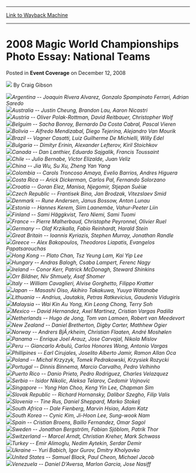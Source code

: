 
---
[Link to Wayback Machine](https://web.archive.org/web/20161011121401/http://magic.wizards.com/en/articles/archive/event-coverage/2008-magic-world-championships-photo-essay-national-teams-2008-12-12)

[_metadata_:author]:- "Craig Gibson"
[_metadata_:description]:- "Argentina -- Joaquin Rivera Alvarez, Gonzalo Spampinato Ferrari, Adrian SaredoAustralia -- Justin Cheung, Brandon La"
[_metadata_:generator]:- "Drupal 7 (http://drupal.org)"
[_metadata_:node]:- "519236"
[_metadata_:publish_date]:- "2008-12-12"
[_metadata_:source]:- "div-main-content"
[_metadata_:title]:- "2008 Magic World Championships Photo Essay: National Teams"
[_metadata_:wayback_capture_timestamp]:- "2016-10-11 12:14:01"
[_metadata_:wayback_raw_url]:- "https://web.archive.org/web/20161011121401id_/http://magic.wizards.com/en/articles/archive/event-coverage/2008-magic-world-championships-photo-essay-national-teams-2008-12-12"
[_metadata_:wayback_url]:- "http://magic.wizards.com/en/articles/archive/event-coverage/2008-magic-world-championships-photo-essay-national-teams-2008-12-12"
---


2008 Magic World Championships Photo Essay: National Teams
==========================================================



 Posted in **Event Coverage**
 on December 12, 2008 






![](https://media.magic.wizards.com/styles/auth_small/public/images/person/authorpic_craiggibson.jpg)
By Craig Gibson











![](https://media.magic.wizards.com/image_legacy_migration/mtg/images/daily/events/worlds08/argentina.jpg)*Argentina -- Joaquin Rivera Alvarez, Gonzalo Spampinato Ferrari, Adrian Saredo*  
![](https://media.magic.wizards.com/image_legacy_migration/mtg/images/daily/events/worlds08/australia.jpg)*Australia -- Justin Cheung, Brandon Lau, Aaron Nicastri*  
![](https://media.magic.wizards.com/image_legacy_migration/mtg/images/daily/events/worlds08/austria.jpg)*Austria -- Oliver Polak-Rottman, David Reitbauer, Christopher Wolf*  
![](https://media.magic.wizards.com/image_legacy_migration/mtg/images/daily/events/worlds08/belgium.jpg)*Belguim -- Sacha Bonroy, Bernardo Da Costa Cabral, Pascal Vieren*  
![](https://media.magic.wizards.com/image_legacy_migration/mtg/images/daily/events/worlds08/bolivia.jpg)*Bolivia -- Alfredo Mendizabal, Diego Tejerina, Alejandro Van Mourik*  
![](https://media.magic.wizards.com/image_legacy_migration/mtg/images/daily/events/worlds08/brazil.jpg)*Brazil -- Vagner Casatti, Luiz Guilherme De Michielli, Willy Edel*  
![](https://media.magic.wizards.com/image_legacy_migration/mtg/images/daily/events/worlds08/bulgaria.jpg)*Bulgaria -- Dimityr Erinin, Alexander Lefterov, Kiril Stoichkov*  
![](https://media.magic.wizards.com/image_legacy_migration/mtg/images/daily/events/worlds08/canada.jpg)*Canada -- Dan Lanthier, Eduardo Sajgalik, Francis Toussaint*  
![](https://media.magic.wizards.com/image_legacy_migration/mtg/images/daily/events/worlds08/chile.jpg)*Chile -- Julio Bernabe, Victor Elizalde, Juan Veliz*  
![](https://media.magic.wizards.com/image_legacy_migration/mtg/images/daily/events/worlds08/china.jpg)*China -- Jia Wu, Su Xu, Zheng Yan Yang*  
![](https://media.magic.wizards.com/image_legacy_migration/mtg/images/daily/events/worlds08/colombia.jpg)*Colombia -- Carols Troncoso Amaya, Evelio Barrios, Andres Higuera*  
![](https://media.magic.wizards.com/image_legacy_migration/mtg/images/daily/events/worlds08/costarica.jpg)*Costa Rica -- Arick Dickerman, Carlos Pal, Fernando Solorzano*  
![](https://media.magic.wizards.com/image_legacy_migration/mtg/images/daily/events/worlds08/croatia.jpg)*Croatia -- Goran Elez, Manisa, Njegomir, Stjepan Suèiæ*  
![](https://media.magic.wizards.com/image_legacy_migration/mtg/images/daily/events/worlds08/czechrepublic.jpg)*Czech Republic -- Frantisek Bina, Jan Brodzak, Vitezslaev Smid*  
![](https://media.magic.wizards.com/image_legacy_migration/mtg/images/daily/events/worlds08/denmark.jpg)*Denmark -- Rune Andersen, Janus Bossow, Anton Lunau*  
![](https://media.magic.wizards.com/image_legacy_migration/mtg/images/daily/events/worlds08/estonia.jpg)*Estonia -- Hannes Kerem, Siim Laanemäe, Vahur-Peeter Liin*  
![](https://media.magic.wizards.com/image_legacy_migration/mtg/images/daily/events/worlds08/finland.jpg)*Finland -- Sami Häggkvist, Tero Niemi, Sami Tuomi*  
![](https://media.magic.wizards.com/image_legacy_migration/mtg/images/daily/events/worlds08/france.jpg)*France -- Pierre Malherbaud, Christophe Peyronnel, Olivier Ruel*  
![](https://media.magic.wizards.com/image_legacy_migration/mtg/images/daily/events/worlds08/germany.jpg)*Germany -- Olaf Krzikalla, Fabio Reinhardt, Harald Stein*  
![](https://media.magic.wizards.com/image_legacy_migration/mtg/images/daily/events/worlds08/greatbritain.jpg)*Great Britain -- Ioannis Kyriazis, Stephen Murray, Jonathan Randle*  
![](https://media.magic.wizards.com/image_legacy_migration/mtg/images/daily/events/worlds08/greece.jpg)*Greece -- Alex Bakopoulos, Theodoros Liapatis, Evangelos Papatsarouchas*  
![](https://media.magic.wizards.com/image_legacy_migration/mtg/images/daily/events/worlds08/hongkong.jpg)*Hong Kong -- Plato Chan, Tsz Yeung Lam, Kai Yip Lee*  
![](https://media.magic.wizards.com/image_legacy_migration/mtg/images/daily/events/worlds08/hungary.jpg)*Hungary -- Andras Balogh, Csaba Lampert, Ferenc Nagy*  
![](https://media.magic.wizards.com/image_legacy_migration/mtg/images/daily/events/worlds08/ireland.jpg)*Ireland -- Conor Kerr, Patrick McDonagh, Steward Shinkins*  
![](https://media.magic.wizards.com/image_legacy_migration/mtg/images/daily/events/worlds08/israel.jpg)*Orr Bildner, Niv Shmuely, Asaf Shomer*  
![](https://media.magic.wizards.com/image_legacy_migration/mtg/images/daily/events/worlds08/italy.jpg)*Italy -- William Cavaglieri, Alvise Gorghetto, Filippo Kratter*  
![](https://media.magic.wizards.com/image_legacy_migration/mtg/images/daily/events/worlds08/japan.jpg)*Japan -- Masashi Oiso, Akihiro Takakuwa, Yuuya Watanabe*  
![](https://media.magic.wizards.com/image_legacy_migration/mtg/images/daily/events/worlds08/lithuania.jpg)*Lithuania -- Andrius, Jautakis, Petras Ratkevicius, Gaudenis Vidugiris*  
![](https://media.magic.wizards.com/image_legacy_migration/mtg/images/daily/events/worlds08/malaysia.jpg)*Malaysia -- Wai Kin Au Yong, Kin Leong Chong, Terry Soh*  
![](https://media.magic.wizards.com/image_legacy_migration/mtg/images/daily/events/worlds08/mexico.jpg)*Mexico -- David Hernandez, Axel Martinez, Cristian Vargas Padilla*  
![](https://media.magic.wizards.com/image_legacy_migration/mtg/images/daily/events/worlds08/netherlands.jpg)*Netherlands -- Hugo de Jong, Tom van Lamoen, Robert van Meedevort*  
![](https://media.magic.wizards.com/image_legacy_migration/mtg/images/daily/events/worlds08/newzealand.jpg)*New Zealand -- Daniel Bretherton, Digby Carter, Mathhew Ogier*  
![](https://media.magic.wizards.com/image_legacy_migration/mtg/images/daily/events/worlds08/norway.jpg)*Norway -- Andrers BjÃ¸rkheim, Christian Flaaten, André Moshølen*  
![](https://media.magic.wizards.com/image_legacy_migration/mtg/images/daily/events/worlds08/panama.jpg)*Panama -- Enrique Joel Arauz, Jose Carvajal, Nikola Mislov*  
![](https://media.magic.wizards.com/image_legacy_migration/mtg/images/daily/events/worlds08/peru.jpg)*Peru -- Giancarlo Arbulú, Carlos Honores Wong, Antonio Vargas*  
![](https://media.magic.wizards.com/image_legacy_migration/mtg/images/daily/events/worlds08/phillipines.jpg)*Phillipines -- Earl Cirujales, Joselito Alberto Jamir, Ramon Allan Oca*  
![](https://media.magic.wizards.com/image_legacy_migration/mtg/images/daily/events/worlds08/poland.jpg)*Poland -- Michal Krzyzyk, Tomek Pedrakowski, Krzysiek Rozycki*  
![](https://media.magic.wizards.com/image_legacy_migration/mtg/images/daily/events/worlds08/portugal.jpg)*Portugal -- Dinnis Binnema, Marcio Carvalho, Pedro Velhinho*  
![](https://media.magic.wizards.com/image_legacy_migration/mtg/images/daily/events/worlds08/puertorico.jpg)*Puerto Rico -- Danio Prieto, Pedro Rodriguez, Charles Velazquez*  
![](https://media.magic.wizards.com/image_legacy_migration/mtg/images/daily/events/worlds08/serbia.jpg)*Serbia -- Isidor Nikolic, Aleksa Telarov, Cedomir Vojnovic*  
![](https://media.magic.wizards.com/image_legacy_migration/mtg/images/daily/events/worlds08/singapore.jpg)*Singapore -- Yong Han Choo, Keng Yin Lee, Chapman Sim*  
![](https://media.magic.wizards.com/image_legacy_migration/mtg/images/daily/events/worlds08/slovakrepublic.jpg)*Slovak Republic -- Richard Hornansky, Dalibor Szegho, Filip Valis*  
![](https://media.magic.wizards.com/image_legacy_migration/mtg/images/daily/events/worlds08/slovenia.jpg)*Slovenia -- Tine Rus, Daniel Sheppard, Marko Stokelj*  
![](https://media.magic.wizards.com/image_legacy_migration/mtg/images/daily/events/worlds08/southafrica.jpg)*South Africa -- Dale Fienberg, Marvin Hsiao, Adam Katz*  
![](https://media.magic.wizards.com/image_legacy_migration/mtg/images/daily/events/worlds08/southkorea.jpg)*South Korea -- Cynic Kim, Ji-Hoon Lee, Sung-wook Nam*  
![](https://media.magic.wizards.com/image_legacy_migration/mtg/images/daily/events/worlds08/spain.jpg)*Spain -- Cristian Broens, Baillo Fernandez, Omar Sagol*  
![](https://media.magic.wizards.com/image_legacy_migration/mtg/images/daily/events/worlds08/sweden.jpg)*Sweden -- Jonathan Bergström, Fabian Sjöblom, Patrik Thor*  
![](https://media.magic.wizards.com/image_legacy_migration/mtg/images/daily/events/worlds08/switzerland.jpg)*Switzerland -- Marcel Arndt, Christian Kreher, Mark Schwass*  
![](https://media.magic.wizards.com/image_legacy_migration/mtg/images/daily/events/worlds08/turkey.jpg)*Turkey -- Emir Alimoglu, Nedim Aytekin, Serdar Demir*  
![](https://media.magic.wizards.com/image_legacy_migration/mtg/images/daily/events/worlds08/ukraine.jpg)*Ukraine -- Yuri Babich, Igor Gurov, Dmitry Kholyavko*  
![](https://media.magic.wizards.com/image_legacy_migration/mtg/images/daily/events/worlds08/unitedstates.jpg)*United States -- Samuel Black, Paul Cheon, Michael Jacob*  
![](https://media.magic.wizards.com/image_legacy_migration/mtg/images/daily/events/worlds08/venezuela.jpg)*Venezuela -- Daniel D'Aversa, Marlon Garcia, Jose Nasiff*  







